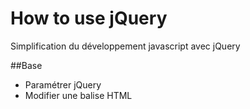 # How to use jQuery
Simplification du développement javascript avec jQuery

##Base
- Paramétrer jQuery
- Modifier une balise HTML